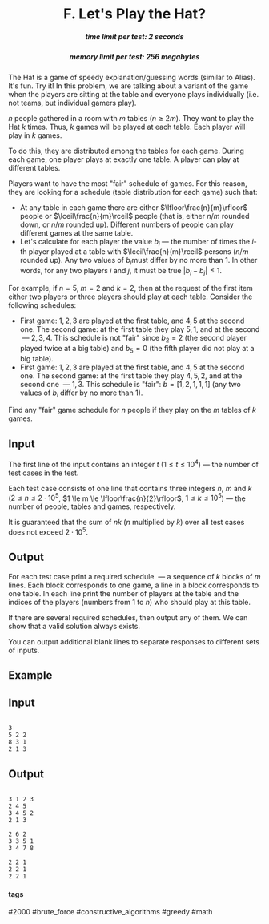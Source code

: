 <h1 style='text-align: center;'> F. Let's Play the Hat?</h1>

<h5 style='text-align: center;'>time limit per test: 2 seconds</h5>
<h5 style='text-align: center;'>memory limit per test: 256 megabytes</h5>

The Hat is a game of speedy explanation/guessing words (similar to Alias). It's fun. Try it! In this problem, we are talking about a variant of the game when the players are sitting at the table and everyone plays individually (i.e. not teams, but individual gamers play).

$n$ people gathered in a room with $m$ tables ($n \ge 2m$). They want to play the Hat $k$ times. Thus, $k$ games will be played at each table. Each player will play in $k$ games.

To do this, they are distributed among the tables for each game. During each game, one player plays at exactly one table. A player can play at different tables.

Players want to have the most "fair" schedule of games. For this reason, they are looking for a schedule (table distribution for each game) such that:

* At any table in each game there are either $\lfloor\frac{n}{m}\rfloor$ people or $\lceil\frac{n}{m}\rceil$ people (that is, either $n/m$ rounded down, or $n/m$ rounded up). Different numbers of people can play different games at the same table.
* Let's calculate for each player the value $b_i$ — the number of times the $i$-th player played at a table with $\lceil\frac{n}{m}\rceil$ persons ($n/m$ rounded up). Any two values of $b_i$must differ by no more than $1$. In other words, for any two players $i$ and $j$, it must be true $|b_i - b_j| \le 1$.

For example, if $n=5$, $m=2$ and $k=2$, then at the request of the first item either two players or three players should play at each table. Consider the following schedules:

* First game: $1, 2, 3$ are played at the first table, and $4, 5$ at the second one. The second game: at the first table they play $5, 1$, and at the second  — $2, 3, 4$. This schedule is not "fair" since $b_2=2$ (the second player played twice at a big table) and $b_5=0$ (the fifth player did not play at a big table).
* First game: $1, 2, 3$ are played at the first table, and $4, 5$ at the second one. The second game: at the first table they play $4, 5, 2$, and at the second one  — $1, 3$. This schedule is "fair": $b=[1,2,1,1,1]$ (any two values of $b_i$ differ by no more than $1$).

Find any "fair" game schedule for $n$ people if they play on the $m$ tables of $k$ games.

## Input

The first line of the input contains an integer $t$ ($1 \le t \le 10^4$) — the number of test cases in the test.

Each test case consists of one line that contains three integers $n$, $m$ and $k$ ($2 \le n \le 2\cdot10^5$, $1 \le m \le \lfloor\frac{n}{2}\rfloor$, $1 \le k \le 10^5$) — the number of people, tables and games, respectively.

It is guaranteed that the sum of $nk$ ($n$ multiplied by $k$) over all test cases does not exceed $2\cdot10^5$.

## Output

For each test case print a required schedule  — a sequence of $k$ blocks of $m$ lines. Each block corresponds to one game, a line in a block corresponds to one table. In each line print the number of players at the table and the indices of the players (numbers from $1$ to $n$) who should play at this table.

If there are several required schedules, then output any of them. We can show that a valid solution always exists.

You can output additional blank lines to separate responses to different sets of inputs.

## Example

## Input


```

3
5 2 2
8 3 1
2 1 3

```
## Output


```

3 1 2 3
2 4 5
3 4 5 2
2 1 3

2 6 2
3 3 5 1
3 4 7 8

2 2 1
2 2 1
2 2 1

```


#### tags 

#2000 #brute_force #constructive_algorithms #greedy #math 